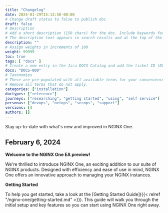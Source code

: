```yaml
---
title: "Changelog"
date: 2024-01-29T15:13:58-08:00
# Change draft status to false to publish doc
draft: false
# Description
# Add a short description (150 chars) for the doc. Include keywords for SEO. 
# The description text appears in search results and at the top of the doc.
description: ""
# Assign weights in increments of 100
weight: 99999
toc: true
tags: [ "docs" ]
# Create a new entry in the Jira DOCS Catalog and add the ticket ID (DOCS-<number>) below
docs: "DOCS-000"
# Taxonomies
# These are pre-populated with all available terms for your convenience.
# Remove all terms that do not apply.
categories: ["installation"]
doctypes: ["reference"]
journeys: ["researching", "getting started", "using", "self service"]
personas: ["devops", "netops", "secops", "support"]
versions: []
authors: []
---
```


Stay up-to-date with what's new and improved in NGINX One.

## February 6, 2024

**Welcome to the NGINX One EA preview!**

We're thrilled to introduce NGINX One, an exciting addition to our suite of NGINX products. Designed with efficiency and ease of use in mind, NGINX One offers an innovative approach to managing your NGINX instances.

**Getting Started**

To help you get started, take a look at the [Getting Started Guide]({{< relref "/nginx-one/getting-started.md" >}}). This guide will walk you through the initial setup and key features so you can start using NGINX One right away.
